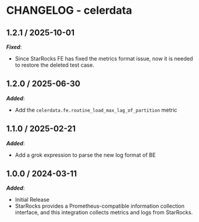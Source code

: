 # CHANGELOG - celerdata

## 1.2.1 / 2025-10-01

***Fixed***:

* Since StarRocks FE has fixed the metrics format issue, now it is needed to restore the deleted test case.

## 1.2.0 / 2025-06-30

***Added***:

* Add the `celerdata.fe.routine_load_max_lag_of_partition` metric

## 1.1.0 / 2025-02-21

***Added***:

* Add a grok expression to parse the new log format of BE

## 1.0.0 / 2024-03-11

***Added***:

* Initial Release
* StarRocks provides a Prometheus-compatible information collection interface, and this integration collects metrics and logs from StarRocks.